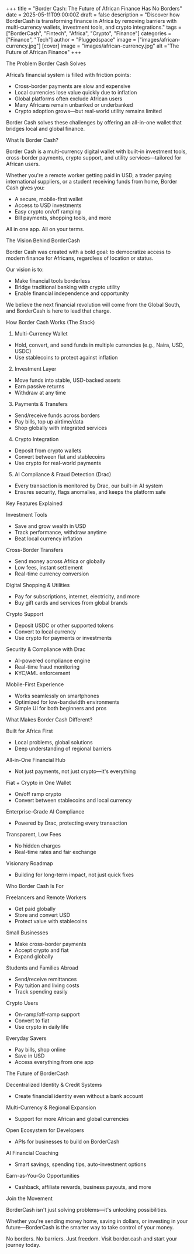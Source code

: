 +++
title = "Border Cash: The Future of African Finance Has No Borders"
date = 2025-05-11T09:00:00Z
draft = false
description = "Discover how BorderCash is transforming finance in Africa by removing barriers with multi-currency wallets, investment tools, and crypto integrations."
tags = ["BorderCash", "Fintech", "Africa", "Crypto", "Finance"]
categories = ["Finance", "Tech"]
author = "Pluggedspace"
image = ["images/african-currency.jpg"]
[cover] image = "images/african-currency.jpg" alt ="The Future of African Finance"
+++

The Problem Border Cash Solves

Africa’s financial system is filled with friction points:

- Cross-border payments are slow and expensive
- Local currencies lose value quickly due to inflation
- Global platforms often exclude African users
- Many Africans remain unbanked or underbanked
- Crypto adoption grows—but real-world utility remains limited

Border Cash solves these challenges by offering an all-in-one wallet that bridges local and global finance.

What Is Border Cash?

Border Cash is a multi-currency digital wallet with built-in investment tools, cross-border payments, crypto support, and utility services—tailored for African users.

Whether you're a remote worker getting paid in USD, a trader paying international suppliers, or a student receiving funds from home, Border Cash gives you:

- A secure, mobile-first wallet
- Access to USD investments
- Easy crypto on/off ramping
- Bill payments, shopping tools, and more

All in one app. All on your terms.

The Vision Behind BorderCash

Border Cash was created with a bold goal: to democratize access to modern finance for Africans, regardless of location or status.

Our vision is to:

- Make financial tools borderless
- Bridge traditional banking with crypto utility
- Enable financial independence and opportunity

We believe the next financial revolution will come from the Global South, and BorderCash is here to lead that charge.

How Border Cash Works (The Stack)

1. Multi-Currency Wallet
- Hold, convert, and send funds in multiple currencies (e.g., Naira, USD, USDC)
- Use stablecoins to protect against inflation

2. Investment Layer
- Move funds into stable, USD-backed assets
- Earn passive returns
- Withdraw at any time

3. Payments & Transfers
- Send/receive funds across borders
- Pay bills, top up airtime/data
- Shop globally with integrated services

4. Crypto Integration
- Deposit from crypto wallets
- Convert between fiat and stablecoins
- Use crypto for real-world payments

5. AI Compliance & Fraud Detection (Drac)
- Every transaction is monitored by Drac, our built-in AI system
- Ensures security, flags anomalies, and keeps the platform safe

Key Features Explained

Investment Tools
- Save and grow wealth in USD
- Track performance, withdraw anytime
- Beat local currency inflation

Cross-Border Transfers
- Send money across Africa or globally
- Low fees, instant settlement
- Real-time currency conversion

Digital Shopping & Utilities
- Pay for subscriptions, internet, electricity, and more
- Buy gift cards and services from global brands

Crypto Support
- Deposit USDC or other supported tokens
- Convert to local currency
- Use crypto for payments or investments

Security & Compliance with Drac
- AI-powered compliance engine
- Real-time fraud monitoring
- KYC/AML enforcement

Mobile-First Experience
- Works seamlessly on smartphones
- Optimized for low-bandwidth environments
- Simple UI for both beginners and pros

What Makes Border Cash Different?

Built for Africa First
- Local problems, global solutions
- Deep understanding of regional barriers

All-in-One Financial Hub
- Not just payments, not just crypto—it's everything

Fiat + Crypto in One Wallet
- On/off ramp crypto
- Convert between stablecoins and local currency

Enterprise-Grade AI Compliance
- Powered by Drac, protecting every transaction

Transparent, Low Fees
- No hidden charges
- Real-time rates and fair exchange

Visionary Roadmap
- Building for long-term impact, not just quick fixes

Who Border Cash Is For

Freelancers and Remote Workers
- Get paid globally
- Store and convert USD
- Protect value with stablecoins

Small Businesses
- Make cross-border payments
- Accept crypto and fiat
- Expand globally

Students and Families Abroad
- Send/receive remittances
- Pay tuition and living costs
- Track spending easily

Crypto Users
- On-ramp/off-ramp support
- Convert to fiat
- Use crypto in daily life

Everyday Savers
- Pay bills, shop online
- Save in USD
- Access everything from one app

The Future of BorderCash

Decentralized Identity & Credit Systems
- Create financial identity even without a bank account

Multi-Currency & Regional Expansion
- Support for more African and global currencies

Open Ecosystem for Developers
- APIs for businesses to build on BorderCash

AI Financial Coaching
- Smart savings, spending tips, auto-investment options

Earn-as-You-Go Opportunities
- Cashback, affiliate rewards, business payouts, and more

Join the Movement

BorderCash isn't just solving problems—it's unlocking possibilities.

Whether you're sending money home, saving in dollars, or investing in your future—BorderCash is the smarter way to take control of your money.

No borders. No barriers. Just freedom. Visit border.cash and start your journey today.